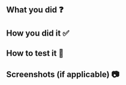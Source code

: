 ## What you did :question:


## How you did it :white_check_mark:



## How to test it :microscope:



## Screenshots (if applicable) :camera:
